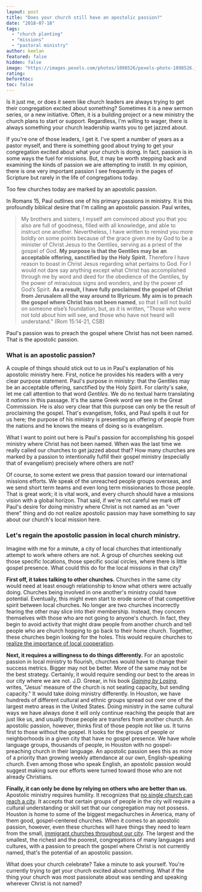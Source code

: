 ```yaml
---
layout: post
title: "Does your church still have an apostolic passion?"
date: "2018-07-18"
tags: 
  - "church planting"
  - "missions"
  - "pastoral ministry"
author: keelan
featured: false
hidden: false
image: "https://images.pexels.com/photos/1098526/pexels-photo-1098526.jpeg?auto=compress&cs=tinysrgb&w=1260&h=750&dpr=1"
rating:
beforetoc:
toc: false
---
```


Is it just me, or does it seem like church leaders are always trying to get their congregation excited about something? Sometimes it is a new sermon series, or a new initiative. Often, it is a building project or a new ministry the church plans to start or support. Regardless, I'm willing to wager, there is always something your church leadership wants you to get jazzed about.

If you're one of those leaders, I get it. I've spent a number of years as a pastor myself, and there is something good about trying to get your congregation excited about what your church is doing. In fact, passion is in some ways the fuel for missions. But, it may be worth stepping back and examining the kinds of passion we are attempting to instill. In my opinion, there is one very important passion I see frequently in the pages of Scripture but rarely in the life of congregations today.

Too few churches today are marked by an apostolic passion.

In Romans 15, Paul outlines one of his primary passions in ministry. It is this profoundly biblical desire that I'm calling an apostolic passion. Paul writes,

> My brothers and sisters, I myself am convinced about you that you also are full of goodness, filled with all knowledge, and able to instruct one another. Nevertheless, I have written to remind you more boldly on some points because of the grace given me by God to be a minister of Christ Jesus to the Gentiles, serving as a priest of the gospel of God. **My purpose is that the Gentiles may be an acceptable offering, sanctified by the Holy Spirit.** Therefore I have reason to boast in Christ Jesus regarding what pertains to God. For I would not dare say anything except what Christ has accomplished through me by word and deed for the obedience of the Gentiles, by the power of miraculous signs and wonders, and by the power of God’s Spirit. **As a result, I have fully proclaimed the gospel of Christ from Jerusalem all the way around to Illyricum. My aim is to preach the gospel where Christ has not been named**, so that I will not build on someone else’s foundation, but, as it is written, "Those who were not told about him will see, and those who have not heard will understand." (Rom 15:14-21, CSB)

Paul's passion was to preach the gospel where Christ has not been named. That is the apostolic passion.

### What is an apostolic passion?

A couple of things should stick out to us in Paul's explanation of his apostolic ministry here. First, notice he provides his readers with a very clear purpose statement. Paul's purpose in ministry: that the Gentiles may be an acceptable offering, sanctified by the Holy Spirit. For clarity's sake, let me call attention to that word _Gentiles_. We do no textual harm translating it _nations_ in this passage. It's the same Greek word we see in the Great Commission. He is also very clear that this purpose can only be the result of proclaiming the gospel. That's evangelism, folks, and Paul spells it out for us here; the purpose of his ministry is presenting an offering of people from the nations and he knows the means of doing so is evangelism.

What I want to point out here is Paul's passion for accomplishing his gospel ministry where Christ has not been named. When was the last time we really called our churches to get jazzed about that? How many churches are marked by a passion to intentionally fulfill their gospel ministry (especially that of evangelism) precisely where others are not?

Of course, to some extent we press that passion toward our international missions efforts. We speak of the unreached people groups overseas, and we send short term teams and even long term missionaries to those people. That is great work; it is vital work, and every church should have a missions vision with a global horizon. That said, if we're not careful we mark off Paul's desire for doing ministry where Christ is not named as an "over there" thing and do not realize apostolic passion may have something to say about our church's local mission here.

### Let's regain the apostolic passion in local church ministry.

Imagine with me for a minute, a city of local churches that intentionally attempt to work where others are not. A group of churches seeking out those specific locations, those specific social circles, where there is little gospel presence. What could this do for the local missions in that city?

**First off, it takes talking to other churches.** Churches in the same city would need at least enough relationship to know what others were actually doing. Churches being involved in one another's ministry could have potential. Eventually, this might even start to erode some of that competitive spirit between local churches. No longer are two churches incorrectly fearing the other may slice into their membership. Instead, they concern themselves with those who are not going to anyone's church. In fact, they begin to avoid activity that might draw people from another church and tell people who are church hopping to go back to their home church. Together, these churches begin looking for the holes. This would require churches to [realize the importance of local cooperation](https://www.thegospelcoalition.org/article/your-church-not-your-citys-savior/).

**Next, it requires a willingness to do things differently.** For an apostolic passion in local ministry to flourish, churches would have to change their success metrics. Bigger may not be better. More of the same may not be the best strategy. Certainly, it would require sending our best to the areas in our city where we are not. J.D. Greear, in his book [_Gaining by Losing_](https://www.amazon.com/Gaining-Losing-Belongs-Churches-Exponential/dp/0310533953), writes, "Jesus’ measure of the church is not seating capacity, but sending capacity." It would take doing ministry differently. In Houston, we have hundreds of different cultural and ethnic groups spread out over one of the largest metro areas in the United States. Doing ministry in the same cultural ways we have always done it will only continue reaching the people that are just like us, and usually those people are transfers from another church. An apostolic passion, however, thinks first of those people not like us. It turns first to those without the gospel. It looks for the groups of people or neighborhoods in a given city that have no gospel presence. We have whole language groups, thousands of people, in Houston with no gospel-preaching church in their language. An apostolic passion sees this as more of a priority than growing weekly attendance at our own, English-speaking church. Even among those who speak English, an apostolic passion would suggest making sure our efforts were turned toward those who are not already Christians.

**Finally, it can only be done by relying on others who are better than us.** Apostolic ministry requires humility. It recognizes that [no single church can reach a city](http://blog.keelancook.com/2016/02/why-no-single-church-can-reach-a-city.html). It accepts that certain groups of people in the city will require a cultural understanding or skill set that our congregation may not possess. Houston is home to some of the biggest megachurches in America, many of them good, gospel-centered churches. When it comes to an apostolic passion, however, even these churches will have things they need to learn from the small, [immigrant churches throughout our city](https://www.ubahouston.org/blog/2018/6/16/three-things-the-immigrant-church-in-your-city-does-better-than-you). The largest and the smallest, the richest and the poorest, congregations of many languages and cultures, with a passion to preach the gospel where Christ is not currently named, that's the potential of an apostolic passion.

What does your church celebrate? Take a minute to ask yourself. You're currently trying to get your church excited about something. What if the thing your church was most passionate about was sending and speaking wherever Christ is not named?
